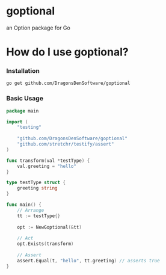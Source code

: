 # goptional
an Option package for Go

How do I use goptional?
====

### Installation

```
go get github.com/DragonsDenSoftware/goptional
```

### Basic Usage

```go
package main

import (
    "testing"
    
	"github.com/DragonsDenSoftware/goptional"
	"github.com/stretchr/testify/assert"
)

func transform(val *testType) {
	val.greeting = "hello"
}

type testType struct {
	greeting string
}

func main() {
    // Arrange
    tt := testType{}
    
    opt := NewGoptional(&tt)
    
    // Act
    opt.Exists(transform)
    
    // Assert
    assert.Equal(t, "hello", tt.greeting) // asserts true
}
```

